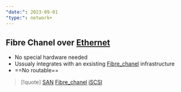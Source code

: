 ```yaml
---
"date:": 2023-09-01
"type:": network+
---
```

## Fibre Chanel over [Ethernet](/obisdian_ntoes/notes_obsidian/ZPythonref/DjangoFramework/Network+/Ref_OSI/Ethernet.md) 

- No special hardware  needed
- Ussualy integrates with an exsisting [Fibre_chanel](/Fibre_chanel.md) infrastructure
- ==No routable==


>[!quote] [SAN](/obisdian_ntoes/notes_obsidian/ZPythonref/DjangoFramework/Network+/Data/SAN.md) [Fibre_chanel](/Fibre_chanel.md) [iSCSI](/iSCSI.md)